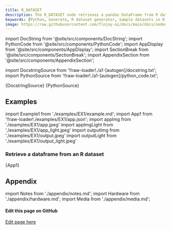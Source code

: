 ```yaml
---
title: R_DATASET
description: The R_DATASET node retrieves a pandas DataFrame from R datasets using the provided dataset_key parameter, and returns it wrapped in a DataContainer.
keywords: [Python, Generate, R dataset generator, Sample datasets in R, Flojoy generator nodes, R data simulation, R dataset examples, Synthetic data generation, Data simulation using R, R data generation tools, R dataset for analysis, R data manipulation techniques]
image: https://raw.githubusercontent.com/flojoy-ai/docs/main/docs/nodes/GENERATORS/SAMPLE_DATASETS/R_DATASET/examples/EX1/output.jpeg
---
```


[//]: # (Custom component imports)

import DocString from '@site/src/components/DocString';
import PythonCode from '@site/src/components/PythonCode';
import AppDisplay from '@site/src/components/AppDisplay';
import SectionBreak from '@site/src/components/SectionBreak';
import AppendixSection from '@site/src/components/AppendixSection';

[//]: # (Docstring)

import DocstringSource from '!!raw-loader!./a1-[autogen]/docstring.txt';
import PythonSource from '!!raw-loader!./a1-[autogen]/python_code.txt';

<DocString>{DocstringSource}</DocString>
<PythonCode GLink='GENERATORS/SAMPLE_DATASETS/R_DATASET/R_DATASET.py'>{PythonSource}</PythonCode>

<SectionBreak />

[//]: # (Examples)

## Examples

import Example1 from './examples/EX1/example.md';
import App1 from '!!raw-loader!./examples/EX1/app.json';
import appImg from './examples/EX1/app.jpeg'
import appImgLight from './examples/EX1/app_light.jpeg'
import outputImg from './examples/EX1/output.jpeg'
import outputLight from './examples/EX1/output_light.jpeg'

### Retrieve a dataframe from an R dataset

<AppDisplay 
    nodeLabel='R_DATASET'
    appImg={appImg}
    appLight={appImgLight}
    outputLight={outputLight}
    outputImg={outputImg}
    >
    {App1}
</AppDisplay>

<Example1 />

<SectionBreak />

[//]: # (Appendix)

## Appendix

import Notes from './appendix/notes.md';
import Hardware from './appendix/hardware.md';
import Media from './appendix/media.md';

<AppendixSection index={0} folderPath='nodes/GENERATORS/SAMPLE_DATASETS/R_DATASET/appendix/'><Notes /></AppendixSection>
<AppendixSection index={1} folderPath='nodes/GENERATORS/SAMPLE_DATASETS/R_DATASET/appendix/'><Hardware /></AppendixSection>
<AppendixSection index={2} folderPath='nodes/GENERATORS/SAMPLE_DATASETS/R_DATASET/appendix/'><Media /></AppendixSection>

<SectionBreak />

[//]: # (Edit page on GitHub)

#### Edit this page on GitHub

[Edit page here](https://github.com/flojoy-ai/docs/tree/main/docs/nodes/GENERATORS/SAMPLE_DATASETS/R_DATASET)

